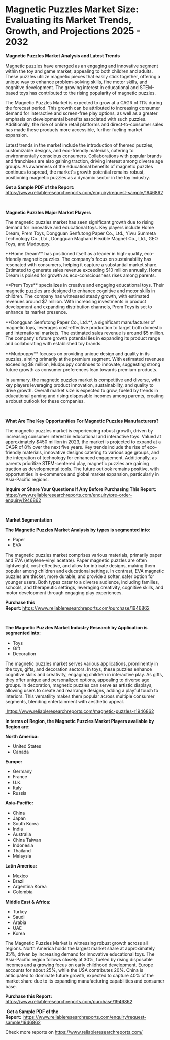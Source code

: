 <p><h1>Magnetic Puzzles Market Size: Evaluating its Market Trends, Growth, and Projections 2025 - 2032</h1></p><p><strong>Magnetic Puzzles Market Analysis and Latest Trends</strong></p>
<p><p>Magnetic puzzles have emerged as an engaging and innovative segment within the toy and game market, appealing to both children and adults. These puzzles utilize magnetic pieces that easily stick together, offering a unique way to enhance problem-solving skills, fine motor skills, and cognitive development. The growing interest in educational and STEM-based toys has contributed to the rising popularity of magnetic puzzles.</p><p>The Magnetic Puzzles Market is expected to grow at a CAGR of 11% during the forecast period. This growth can be attributed to increasing consumer demand for interactive and screen-free play options, as well as a greater emphasis on developmental benefits associated with such puzzles. Additionally, the rise of online retail platforms and direct-to-consumer sales has made these products more accessible, further fueling market expansion.</p><p>Latest trends in the market include the introduction of themed puzzles, customizable designs, and eco-friendly materials, catering to environmentally conscious consumers. Collaborations with popular brands and franchises are also gaining traction, driving interest among diverse age groups. As awareness of the educational benefits of magnetic puzzles continues to spread, the market's growth potential remains robust, positioning magnetic puzzles as a dynamic sector in the toy industry.</p></p>
<p><strong>Get a Sample PDF of the Report:&nbsp;</strong> <a href="https://www.reliableresearchreports.com/enquiry/request-sample/1946862?utm_campaign=2307&utm_medium=2&utm_source=Github&utm_content=ia&utm_term=09022025&utm_id=magnetic-puzzles">https://www.reliableresearchreports.com/enquiry/request-sample/1946862</a></p>
<p>&nbsp;</p>
<p><strong>Magnetic Puzzles Major Market Players</strong></p>
<p><p>The magnetic puzzles market has seen significant growth due to rising demand for innovative and educational toys. Key players include Home Dream, Prem Toys, Dongguan Senfutong Paper Co., Ltd., Yiwu Sunmeta Technology Co., Ltd., Dongguan Maghard Flexible Magnet Co., Ltd., GEO Toys, and Mudpuppy.</p><p>**Home Dream** has positioned itself as a leader in high-quality, eco-friendly magnetic puzzles. The company's focus on sustainability has resonated with consumers, helping it capture a substantial market share. Estimated to generate sales revenue exceeding $10 million annually, Home Dream is poised for growth as eco-consciousness rises among parents.</p><p>**Prem Toys** specializes in creative and engaging educational toys. Their magnetic puzzles are designed to enhance cognitive and motor skills in children. The company has witnessed steady growth, with estimated revenues around $7 million. With increasing investments in product development and expanding distribution channels, Prem Toys is set to enhance its market presence.</p><p>**Dongguan Senfutong Paper Co., Ltd.**, a significant manufacturer of magnetic toys, leverages cost-effective production to target both domestic and international markets. The estimated sales revenue is around $5 million. The company's future growth potential lies in expanding its product range and collaborating with established toy brands.</p><p>**Mudpuppy** focuses on providing unique design and quality in its puzzles, aiming primarily at the premium segment. With estimated revenues exceeding $8 million, Mudpuppy continues to innovate, suggesting strong future growth as consumer preferences lean towards premium products.</p><p>In summary, the magnetic puzzles market is competitive and diverse, with key players leveraging product innovation, sustainability, and quality to drive growth. Overall market size is expected to grow, fueled by trends in educational gaming and rising disposable incomes among parents, creating a robust outlook for these companies.</p></p>
<p>&nbsp;</p>
<p><strong>What Are The Key Opportunities For Magnetic Puzzles Manufacturers?</strong></p>
<p><p>The magnetic puzzles market is experiencing robust growth, driven by increasing consumer interest in educational and interactive toys. Valued at approximately $450 million in 2023, the market is projected to expand at a CAGR of 8% over the next five years. Key trends include the rise of eco-friendly materials, innovative designs catering to various age groups, and the integration of technology for enhanced engagement. Additionally, as parents prioritize STEM-centered play, magnetic puzzles are gaining traction as developmental tools. The future outlook remains positive, with opportunities in e-commerce and global market expansion, particularly in Asia-Pacific regions.</p></p>
<p><strong>Inquire or Share Your Questions If Any Before Purchasing This Report:</strong> <a href="https://www.reliableresearchreports.com/enquiry/pre-order-enquiry/1946862?utm_campaign=2307&utm_medium=2&utm_source=Github&utm_content=ia&utm_term=09022025&utm_id=magnetic-puzzles">https://www.reliableresearchreports.com/enquiry/pre-order-enquiry/1946862</a></p>
<p>&nbsp;</p>
<p><strong>Market Segmentation</strong></p>
<p><strong>The Magnetic Puzzles Market Analysis by types is segmented into:</strong></p>
<p><ul><li>Paper</li><li>EVA</li></ul></p>
<p><p>The magnetic puzzles market comprises various materials, primarily paper and EVA (ethylene-vinyl acetate). Paper magnetic puzzles are often lightweight, cost-effective, and allow for intricate designs, making them popular among children and educational settings. In contrast, EVA magnetic puzzles are thicker, more durable, and provide a softer, safer option for younger users. Both types cater to a diverse audience, including families, schools, and therapeutic settings, leveraging creativity, cognitive skills, and motor development through engaging play experiences.</p></p>
<p><strong>Purchase this Report:&nbsp;</strong><a href="https://www.reliableresearchreports.com/purchase/1946862?utm_campaign=2307&utm_medium=2&utm_source=Github&utm_content=ia&utm_term=09022025&utm_id=magnetic-puzzles">https://www.reliableresearchreports.com/purchase/1946862</a></p>
<p>&nbsp;</p>
<p><strong>The Magnetic Puzzles Market Industry Research by Application is segmented into:</strong></p>
<p><ul><li>Toys</li><li>Gift</li><li>Decoration</li></ul></p>
<p><p>The magnetic puzzles market serves various applications, prominently in the toys, gifts, and decoration sectors. In toys, these puzzles enhance cognitive skills and creativity, engaging children in interactive play. As gifts, they offer unique and personalized options, appealing to diverse age groups. In decoration, magnetic puzzles can serve as artistic displays, allowing users to create and rearrange designs, adding a playful touch to interiors. This versatility makes them popular across multiple consumer segments, blending entertainment with aesthetic appeal.</p></p>
<p><a href="https://www.reliableresearchreports.com/magnetic-puzzles-r1946862?utm_campaign=2307&utm_medium=2&utm_source=Github&utm_content=ia&utm_term=09022025&utm_id=magnetic-puzzles">&nbsp;https://www.reliableresearchreports.com/magnetic-puzzles-r1946862</a></p>
<p><strong>In terms of Region, the Magnetic Puzzles Market Players available by Region are:</strong></p>
<p>
    <p> <strong> North America: </strong>
        <ul>
            <li>United States</li>
            <li>Canada</li>
        </ul>
        </p> 
    <p> <strong> Europe: </strong>
        <ul>
            <li>Germany</li>
            <li>France</li>
            <li>U.K.</li>
            <li>Italy</li>
            <li>Russia</li>
        </ul>
        </p> 
    <p> <strong> Asia-Pacific: </strong>
        <ul>
            <li>China</li>
            <li>Japan</li>
            <li>South Korea</li>
            <li>India</li>
            <li>Australia</li>
            <li>China Taiwan</li>
            <li>Indonesia</li>
            <li>Thailand</li>
            <li>Malaysia</li>
        </ul>
        </p> 
    <p> <strong> Latin America: </strong>
        <ul>
            <li>Mexico</li>
            <li>Brazil</li>
            <li>Argentina Korea</li>
            <li>Colombia</li>
        </ul>
        </p> 
    <p> <strong> Middle East & Africa: </strong>
        <ul>
            <li>Turkey</li>
            <li>Saudi</li>
            <li>Arabia</li>
            <li>UAE</li>
            <li>Korea</li>
        </ul>
    </p>
    </p>
<p><p>The Magnetic Puzzles Market is witnessing robust growth across all regions. North America holds the largest market share at approximately 35%, driven by increasing demand for innovative educational toys. The Asia-Pacific region follows closely at 30%, fueled by rising disposable incomes and a growing focus on early childhood development. Europe accounts for about 25%, while the USA contributes 20%. China is anticipated to dominate future growth, expected to capture 40% of the market share due to its expanding manufacturing capabilities and consumer base.</p></p>
<p><strong>Purchase this Report: </strong><a href="https://www.reliableresearchreports.com/purchase/1946862?utm_campaign=2307&utm_medium=2&utm_source=Github&utm_content=ia&utm_term=09022025&utm_id=magnetic-puzzles">https://www.reliableresearchreports.com/purchase/1946862</a></p>
<p>&nbsp;<strong>Get a Sample PDF of the Report:&nbsp;&nbsp;</strong><a href="https://www.reliableresearchreports.com/enquiry/request-sample/1946862?utm_campaign=2307&utm_medium=2&utm_source=Github&utm_content=ia&utm_term=09022025&utm_id=magnetic-puzzles">https://www.reliableresearchreports.com/enquiry/request-sample/1946862</a></p>
<p><strong></strong></p>
<p>Check more reports on <a href="https://www.reliableresearchreports.com/?utm_campaign=2307&utm_medium=2&utm_source=Github&utm_content=ia&utm_term=09022025&utm_id=magnetic-puzzles">https://www.reliableresearchreports.com/</a></p>